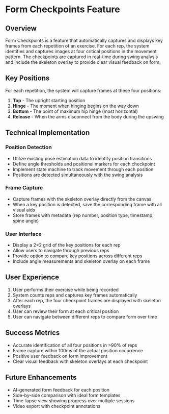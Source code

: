# Form Checkpoints Feature

## Overview
Form Checkpoints is a feature that automatically captures and displays key frames from each repetition of an exercise. For each rep, the system identifies and captures images at four critical positions in the movement pattern. The checkpoints are captured in real-time during swing analysis and include the skeleton overlay to provide clear visual feedback on form.

## Key Positions
For each repetition, the system will capture frames at these four positions:

1. **Top** - The upright starting position
2. **Hinge** - The moment when hinging begins on the way down
3. **Bottom** - The point of maximum hip hinge (most horizontal)
4. **Release** - When the arms disconnect from the body during the upswing

## Technical Implementation

### Position Detection
- Utilize existing pose estimation data to identify position transitions
- Define angle thresholds and positional markers for each checkpoint
- Implement state machine to track movement through each position
- Positions are detected simultaneously with the swing analysis

### Frame Capture
- Capture frames with the skeleton overlay directly from the canvas
- When a key position is detected, save the corresponding frame with all visual aids
- Store frames with metadata (rep number, position type, timestamp, spine angle)

### User Interface
- Display a 2×2 grid of the key positions for each rep
- Allow users to navigate through previous reps
- Provide option to compare key positions across different reps
- Include angle measurements and skeleton overlay on each frame

## User Experience
1. User performs their exercise while being recorded
2. System counts reps and captures key frames automatically
3. After each rep, the four checkpoint frames are displayed with skeleton overlays
4. User can review their form at each critical position
5. User can navigate between different reps to compare form over time

## Success Metrics
- Accurate identification of all four positions in >90% of reps
- Frame capture within 100ms of the actual position occurrence
- Positive user feedback on form improvement
- Clear visual feedback with skeleton overlays at each checkpoint

## Future Enhancements
- AI-generated form feedback for each position
- Side-by-side comparison with ideal form templates
- Time-lapse view showing progress over multiple sessions
- Video export with checkpoint annotations 
